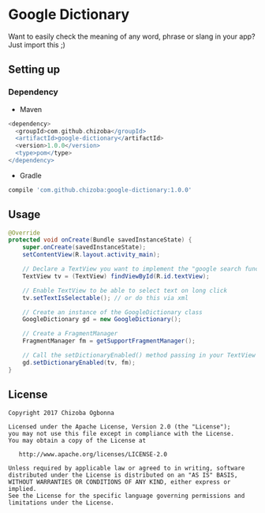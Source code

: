 Google Dictionary
========

Want to easily check the meaning of any word, phrase or slang in your app? Just import this ;) 

## Setting up

### Dependency

*  Maven
```groovy
<dependency>
  <groupId>com.github.chizoba</groupId>
  <artifactId>google-dictionary</artifactId>
  <version>1.0.0</version>
  <type>pom</type>
</dependency>
```

*  Gradle
```groovy
compile 'com.github.chizoba:google-dictionary:1.0.0'
```

## Usage

```java
@Override
protected void onCreate(Bundle savedInstanceState) {
    super.onCreate(savedInstanceState);
    setContentView(R.layout.activity_main);

    // Declare a TextView you want to implement the "google search function" to 
    TextView tv = (TextView) findViewById(R.id.textView);

    // Enable TextView to be able to select text on long click
    tv.setTextIsSelectable(); // or do this via xml

    // Create an instance of the GoogleDictionary class
    GoogleDictionary gd = new GoogleDictionary();

    // Create a FragmentManager 
    FragmentManager fm = getSupportFragmentManager();

    // Call the setDictionaryEnabled() method passing in your TextView and Fragment Manager
    gd.setDictionaryEnabled(tv, fm);
}    
```

## License

    Copyright 2017 Chizoba Ogbonna

    Licensed under the Apache License, Version 2.0 (the "License");
    you may not use this file except in compliance with the License.
    You may obtain a copy of the License at

       http://www.apache.org/licenses/LICENSE-2.0

    Unless required by applicable law or agreed to in writing, software
    distributed under the License is distributed on an "AS IS" BASIS,
    WITHOUT WARRANTIES OR CONDITIONS OF ANY KIND, either express or implied.
    See the License for the specific language governing permissions and
    limitations under the License.
